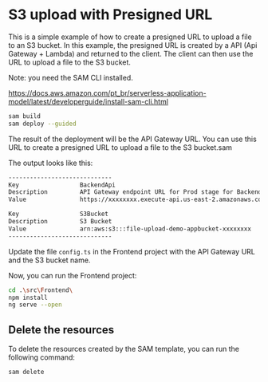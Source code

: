 # S3 upload with Presigned URL 

This is a simple example of how to create a presigned URL to upload a file to an S3 bucket. In this example, the presigned URL is created by a API (Api Gateway + Lambda) and returned to the client. The client can then use the URL to upload a file to the S3 bucket.

Note: you need the SAM CLI installed. 

https://docs.aws.amazon.com/pt_br/serverless-application-model/latest/developerguide/install-sam-cli.html

```bash
sam build
sam deploy --guided
```

The result of the deployment will be the API Gateway URL. You can use this URL to create a presigned URL to upload a file to the S3 bucket.sam

The output looks like this:

```bash
-----------------------------  
Key                 BackendApi
Description         API Gateway endpoint URL for Prod stage for BackendAPI function
Value               https://xxxxxxxx.execute-api.us-east-2.amazonaws.com/Prod/

Key                 S3Bucket
Description         S3 Bucket
Value               arn:aws:s3:::file-upload-demo-appbucket-xxxxxxxx
-----------------------------  
```

Update the file `config.ts` in the Frontend project with the API Gateway URL and the S3 bucket name.

Now, you can run the Frontend project:

```bash
cd .\src\Frontend\ 
npm install
ng serve --open
```

## Delete the resources

To delete the resources created by the SAM template, you can run the following command:

```bash
sam delete
```

